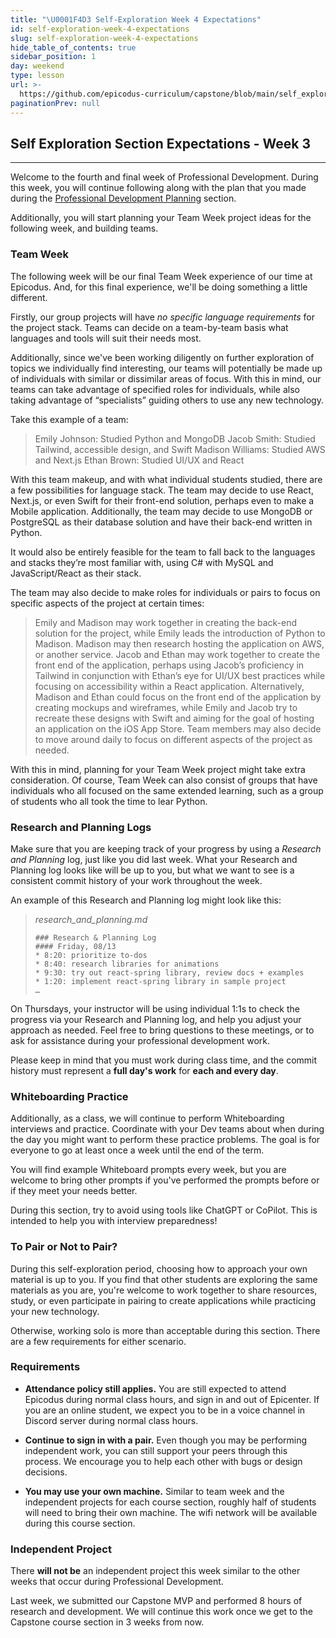 ```yaml
---
title: "\U0001F4D3 Self-Exploration Week 4 Expectations"
id: self-exploration-week-4-expectations
slug: self-exploration-week-4-expectations
hide_table_of_contents: true
sidebar_position: 1
day: weekend
type: lesson
url: >-
  https://github.com/epicodus-curriculum/capstone/blob/main/self_exploration_week_4.md
paginationPrev: null
---
```


## Self Exploration Section Expectations - Week 3
---
Welcome to the fourth and final week of Professional Development. During this week, you will continue following along with the plan that you made during the [Professional Development Planning](https://full-time.learnhowtoprogram.com/capstone/capstone-week-1/professional-development---planning) section.

Additionally, you will start planning your Team Week project ideas for the following week, and building teams.

### Team Week 

The following week will be our final Team Week experience of our time at Epicodus. And, for this final experience, we'll be doing something a little different. 

Firstly, our group projects will have *no specific language requirements* for the project stack. Teams can decide on a team-by-team basis what languages and tools will suit their needs most.

Additionally, since we've been working diligently on further exploration of topics we individually find interesting, our teams will potentially be made up of individuals with similar or dissimilar areas of focus. With this in mind, our teams can take advantage of specified roles for individuals, while also taking advantage of “specialists” guiding others to use any new technology. 

Take this example of a team: 


>Emily Johnson: Studied Python and MongoDB
>Jacob Smith: Studied Tailwind, accessible design, and Swift
>Madison Williams: Studied AWS and Next.js
>Ethan Brown: Studied UI/UX and React

With this team makeup, and with what individual students studied, there are a few possibilities for language stack. The team may decide to use React, Next.js, or even Swift for their front-end solution, perhaps even to make a Mobile application. Additionally, the team may decide to use MongoDB or PostgreSQL as their database solution and have their back-end written in Python. 

It would also be entirely feasible for the team to fall back to the languages and stacks they’re most familiar with, using C# with MySQL and JavaScript/React as their stack. 

The team may also decide to make roles for individuals or pairs to focus on specific aspects of the project at certain times: 

>Emily and Madison may work together in creating the back-end solution for the project, while Emily leads the introduction of Python to Madison. Madison may then research hosting the application on AWS, or another service. 
>Jacob and Ethan may work together to create the front end of the application, perhaps using Jacob’s proficiency in Tailwind in conjunction with Ethan’s eye for UI/UX best practices while focusing on accessibility within a React application.
>Alternatively, Madison and Ethan could focus on the front end of the application by creating mockups and wireframes, while Emily and Jacob try to recreate these designs with Swift and aiming for the goal of hosting an application on the iOS App Store.
>Team members may also decide to move around daily to focus on different aspects of the project as needed.

With this in mind, planning for your Team Week project might take extra consideration. Of course, Team Week can also consist of groups that have individuals who all focused on the same extended learning, such as a group of students who all took the time to lear Python.

### Research and Planning Logs


Make sure that you are keeping track of your progress by using a *Research and Planning* log, just like you did last week. What your Research and Planning log looks like will be up to you, but what we want to see is a consistent commit history of your work throughout the week.


An example of this Research and Planning log might look like this:


>*research_and_planning.md*
>
>```
>### Research & Planning Log
>#### Friday, 08/13
>* 8:20: prioritize to-dos
>* 8:40: research libraries for animations
>* 9:30: try out react-spring library, review docs + examples
>* 1:20: implement react-spring library in sample project
>…
>```


On Thursdays, your instructor will be using individual 1:1s to check the progress via your Research and Planning log, and help you adjust your approach as needed. Feel free to bring questions to these meetings, or to ask for assistance during your professional development work.
 
Please keep in mind that you must work during class time, and the commit history must represent a **full day's work** for **each and every day**.


### Whiteboarding Practice


Additionally, as a class, we will continue to perform Whiteboarding interviews and practice. Coordinate with your Dev teams about when during the day you might want to perform these practice problems. The goal is for everyone to go at least once a week until the end of the term.


You will find example Whiteboard prompts every week, but you are welcome to bring other prompts if you've performed the prompts before or if they meet your needs better.


During this section, try to avoid using tools like ChatGPT or CoPilot. This is intended to help you with interview preparedness!


### To Pair or Not to Pair?


During this self-exploration period, choosing how to approach your own material is up to you. If you find that other students are exploring the same materials as you are, you're welcome to work together to share resources, study, or even participate in pairing to create applications while practicing your new technology.


Otherwise, working solo is more than acceptable during this section. There are a few requirements for either scenario.


### Requirements


* **Attendance policy still applies.** You are still expected to attend Epicodus during normal class hours, and sign in and out of Epicenter. If you are an online student, we expect you to be in a voice channel in Discord server during normal class hours.


* **Continue to sign in with a pair.** Even though you may be performing independent work, you can still support your peers through this process. We encourage you to help each other with bugs or design decisions.


* **You may use your own machine.** Similar to team week and the independent projects for each course section, roughly half of students will need to bring their own machine. The wifi network will be available during this course section.


### Independent Project


There **will not be** an independent project this week similar to the other weeks that occur during Professional Development.

Last week, we submitted our Capstone MVP and performed 8 hours of research and development. We will continue this work once we get to the Capstone course section in 3 weeks from now.


